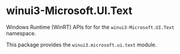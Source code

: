 <!-- warning: Please don't edit this file. It was automatically generated. -->

# winui3-Microsoft.UI.Text

Windows Runtime (WinRT) APIs for for the `winui3-Microsoft.UI.Text` namespace.

This package provides the `winui3.microsoft.ui.text` module.
